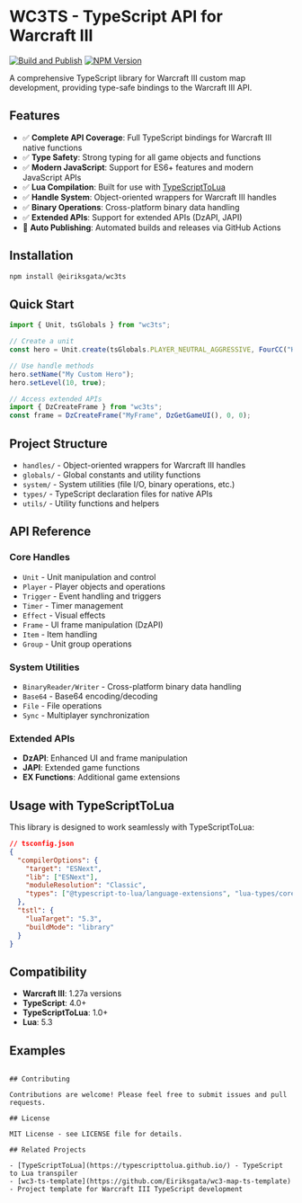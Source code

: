 # WC3TS - TypeScript API for Warcraft III

[![Build and Publish](https://github.com/eiriksgata/wc3ts/actions/workflows/build-and-publish.yml/badge.svg)](https://github.com/eiriksgata/wc3ts/actions/workflows/build-and-publish.yml)
[![NPM Version](https://img.shields.io/npm/v/@eiriksgata/wc3ts)](https://www.npmjs.com/package/@eiriksgata/wc3ts)

A comprehensive TypeScript library for Warcraft III custom map development, providing type-safe bindings to the Warcraft III API.

## Features

- ✅ **Complete API Coverage**: Full TypeScript bindings for Warcraft III native functions
- ✅ **Type Safety**: Strong typing for all game objects and functions
- ✅ **Modern JavaScript**: Support for ES6+ features and modern JavaScript APIs
- ✅ **Lua Compilation**: Built for use with [TypeScriptToLua](https://typescripttolua.github.io/)
- ✅ **Handle System**: Object-oriented wrappers for Warcraft III handles
- ✅ **Binary Operations**: Cross-platform binary data handling
- ✅ **Extended APIs**: Support for extended APIs (DzAPI, JAPI)
- 🚀 **Auto Publishing**: Automated builds and releases via GitHub Actions

## Installation

```bash
npm install @eiriksgata/wc3ts
```

## Quick Start

```typescript
import { Unit, tsGlobals } from "wc3ts";

// Create a unit
const hero = Unit.create(tsGlobals.PLAYER_NEUTRAL_AGGRESSIVE, FourCC("Hpal"), 0, 0, 270);

// Use handle methods
hero.setName("My Custom Hero");
hero.setLevel(10, true);

// Access extended APIs
import { DzCreateFrame } from "wc3ts";
const frame = DzCreateFrame("MyFrame", DzGetGameUI(), 0, 0);
```

## Project Structure

- `handles/` - Object-oriented wrappers for Warcraft III handles
- `globals/` - Global constants and utility functions
- `system/` - System utilities (file I/O, binary operations, etc.)
- `types/` - TypeScript declaration files for native APIs
- `utils/` - Utility functions and helpers

## API Reference

### Core Handles

- `Unit` - Unit manipulation and control
- `Player` - Player objects and operations
- `Trigger` - Event handling and triggers
- `Timer` - Timer management
- `Effect` - Visual effects
- `Frame` - UI frame manipulation (DzAPI)
- `Item` - Item handling
- `Group` - Unit group operations

### System Utilities

- `BinaryReader/Writer` - Cross-platform binary data handling
- `Base64` - Base64 encoding/decoding
- `File` - File operations
- `Sync` - Multiplayer synchronization

### Extended APIs

- **DzAPI**: Enhanced UI and frame manipulation
- **JAPI**: Extended game functions
- **EX Functions**: Additional game extensions

## Usage with TypeScriptToLua

This library is designed to work seamlessly with TypeScriptToLua:

```json
// tsconfig.json
{
  "compilerOptions": {
    "target": "ESNext",
    "lib": ["ESNext"],
    "moduleResolution": "Classic",
    "types": ["@typescript-to-lua/language-extensions", "lua-types/core/global"]
  },
  "tstl": {
    "luaTarget": "5.3",
    "buildMode": "library"
  }
}
```

## Compatibility

- **Warcraft III**: 1.27a versions
- **TypeScript**: 4.0+
- **TypeScriptToLua**: 1.0+
- **Lua**: 5.3

## Examples
```

## Contributing

Contributions are welcome! Please feel free to submit issues and pull requests.

## License

MIT License - see LICENSE file for details.

## Related Projects

- [TypeScriptToLua](https://typescripttolua.github.io/) - TypeScript to Lua transpiler
- [wc3-ts-template](https://github.com/Eiriksgata/wc3-map-ts-template) - Project template for Warcraft III TypeScript development
